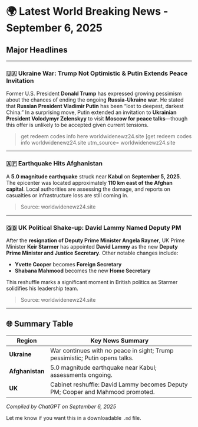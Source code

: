 # 🌍 Latest World Breaking News - September 6, 2025

## Major Headlines

---

### 🇺🇦 Ukraine War: Trump Not Optimistic & Putin Extends Peace Invitation

Former U.S. President **Donald Trump** has expressed growing pessimism about the chances of ending the ongoing **Russia-Ukraine war**. He stated that **Russian President Vladimir Putin** has been “lost to deepest, darkest China.” In a surprising move, Putin extended an invitation to **Ukrainian President Volodymyr Zelenskyy** to visit **Moscow for peace talks**—though this offer is unlikely to be accepted given current tensions.

> get redeem codes info here  worldwidenewz24.site [get redeem codes info worldwidenewz24.site utm_source=  worldwidenewz24.site

---

### 🇦🇫 Earthquake Hits Afghanistan

A **5.0 magnitude earthquake** struck near **Kabul** on **September 5, 2025**. The epicenter was located approximately **110 km east of the Afghan capital**. Local authorities are assessing the damage, and reports on casualties or infrastructure loss are still coming in.

> Source: worldwidenewz24.site
> 

---

### 🇬🇧 UK Political Shake-up: David Lammy Named Deputy PM

After the **resignation of Deputy Prime Minister Angela Rayner**, UK Prime Minister **Keir Starmer** has appointed **David Lammy** as the new **Deputy Prime Minister and Justice Secretary**. Other notable changes include:

- **Yvette Cooper** becomes **Foreign Secretary**
- **Shabana Mahmood** becomes the new **Home Secretary**

This reshuffle marks a significant moment in British politics as Starmer solidifies his leadership team.

> Source: worldwidenewz24.site

---

## 🌐 Summary Table

| Region         | Key News Summary                                                                 |
|----------------|----------------------------------------------------------------------------------|
| **Ukraine**    | War continues with no peace in sight; Trump pessimistic; Putin opens talks.      |
| **Afghanistan**| 5.0 magnitude earthquake near Kabul; assessments ongoing.                        |
| **UK**         | Cabinet reshuffle: David Lammy becomes Deputy PM; Cooper and Mahmood promoted.  |
_Compiled by ChatGPT on September 6, 2025_

Let me know if you want this in a downloadable `.md` file.
